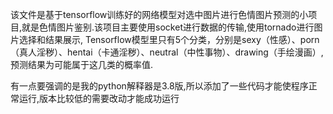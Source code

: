 该文件是基于tensorflow训练好的网络模型对选中图片进行色情图片预测的小项目,就是色情图片鉴别.该项目主要使用socket进行数据的传输,使用tornado进行图片选择和结果展示,
Tensorflow模型里只有5个分类，分别是sexy（性感）、porn（真人淫秽）、hentai（卡通淫秽）、neutral（中性事物）、drawing（手绘漫画）,预测结果为可能属于这几类的概率值.

有一点要强调的是我的python解释器是3.8版,所以添加了一些代码才能使程序正常运行,版本比较低的需要改动才能成功运行
